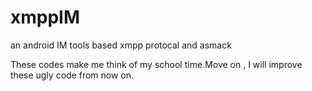 xmppIM
======

an android IM tools based xmpp protocal and asmack

These codes make me think of my school time.Move on , I will improve these ugly code from now on.
